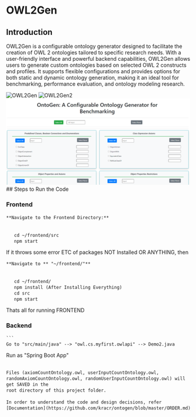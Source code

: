 # OWL2Gen

## Introduction

OWL2Gen is a configurable ontology generator designed to facilitate the creation of OWL 2 ontologies tailored to specific research needs. 
With a user-friendly interface and powerful backend capabilities, OWL2Gen allows users to generate custom ontologies based on selected OWL 2 
constructs and profiles. It supports flexible configurations and provides options for both static and dynamic ontology generation, making it 
an ideal tool for benchmarking, performance evaluation, and ontology modeling research.


<img src="https://github.com/kracr/ontogen/blob/main/Images/homepage.png?raw=true" alt="OWL2Gen" width="500"/>
<img src="https://github.com/kracr/ontogen/blob/main/Images/uploadPanel.png?raw=true" alt="OWL2Gen2" width="500"/>
<img src="https://github.com/kracr/ontogen/blob/main/Images/configpanel.png?raw=true" alt="OWL2Gen3" width="500"/>
## Steps to Run the Code

### Frontend
```
**Navigate to the Frontend Directory:**

   
   cd ~/frontend/src
   npm start 
   ```


If it throws some error ETC of packages NOT Installed OR ANYTHING, then
```
**Navigate to ** "~/frontend/"**

 
   cd ~/frontend/
   npm install (After Installing Everything)
   cd src
   npm start 
   ```

Thats all for running FRONTEND


### Backend

    ```
	Go to "src/main/java" --> "owl.cs.myfirst.owlapi" --> Demo2.java 
   Run as "Spring Boot App" 
   ```
   
Files (axiomCountOntology.owl, userInputCountOntology.owl, randomAxiomCountOntology.owl, randomUserInputCountOntology.owl) will get SAVED in the 
root directory of this project folder.

In order to understand the code and design decisions, refer [Documentation](https://github.com/kracr/ontogen/blob/master/ORDER.md)
